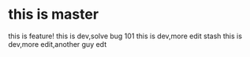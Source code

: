 # this is master
this is feature!
this is dev,solve bug 101
this is dev,more edit
stash
this is dev,more edit,another guy edt

